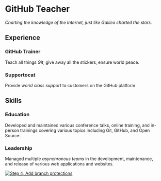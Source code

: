 # GitHub Teacher

_Charting the knowledge of the Internet, just like Galileo charted the stars._

## Experience

### GitHub Trainer

Teach all things _Git_, give away all the stickers, ensure world peace.

<!--
  Note here: Learners -- yup, you found the error!
  Course maintainers -- leave the italics with * instead of _ for the error case.
-->

### Supportocat

Provide _world class support_ to customers on the GitHub platform

## Skills

### Education

Developed and maintained various conference talks, online training, and in-person trainings covering various topics including Git, GitHub, and Open Source.

### Leadership

Managed multiple _asynchronous teams_ in the development, maintenance, and release of various web applications and websites.

[![Step 4, Add branch protections](https://github.com/Nixk01/skills-test-with-actions2/actions/workflows/4-add-branch-protections.yml/badge.svg)](https://github.com/Nixk01/skills-test-with-actions2/actions/workflows/4-add-branch-protections.yml)
